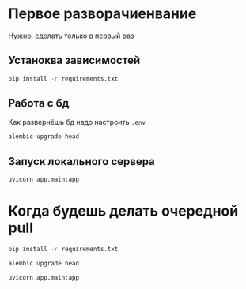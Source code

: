 # Первое разворачиенвание
Нужно, сделать только в первый раз
## Устаноква зависимостей
```bash
pip install -r requirements.txt
```

## Работа с бд
Как развернёшь бд надо настроить `.env`
```bash
alembic upgrade head
```


## Запуск локального сервера
```bash
uvicorn app.main:app
```


# Когда будешь делать очередной pull
```bash
pip install -r requirements.txt
```
```bash
alembic upgrade head
```
```bash
uvicorn app.main:app
```